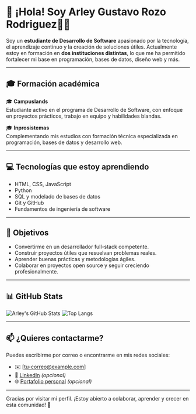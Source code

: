 # 👋 ¡Hola! Soy Arley Gustavo Rozo Rodriguez👨‍💻

Soy un **estudiante de Desarrollo de Software** apasionado por la tecnología, el aprendizaje continuo y la creación de soluciones útiles. Actualmente estoy en formación en **dos instituciones distintas**, lo que me ha permitido fortalecer mi base en programación, bases de datos, diseño web y más.

------

## 🎓 Formación académica

🎓 **Campuslands**  
Estudiante activo en el programa de Desarrollo de Software, con enfoque en proyectos prácticos, trabajo en equipo y habilidades blandas.

🎓 **Inprosistemas**   
Complementando mis estudios con formación técnica especializada en programación, bases de datos y desarrollo web.

-----

## 💻 Tecnologías que estoy aprendiendo

- HTML, CSS, JavaScript
- Python
- SQL y modelado de bases de datos
- Git y GitHub
- Fundamentos de ingeniería de software

-----

## 🚀 Objetivos

- Convertirme en un desarrollador full-stack competente.
- Construir proyectos útiles que resuelvan problemas reales.
- Aprender buenas prácticas y metodologías ágiles.
- Colaborar en proyectos open source y seguir creciendo profesionalmente.

-----

## 📊 GitHub Stats

![Arley's GitHub Stats](https://github-readme-stats.vercel.app/api?username=Arleyrozo27&show_icons=true&theme=radical)
![Top Langs](https://github-readme-stats.vercel.app/api/top-langs/?username=Arleyrozo27&layout=compact&theme=radical)

-----

## 📫 ¿Quieres contactarme?

Puedes escribirme por correo o encontrarme en mis redes sociales:

- ✉️ [tu-correo@example.com]
- 💼 [LinkedIn](https://linkedin.com/in/tu-perfil) *(opcional)*
- 🌐 [Portafolio personal](https://tuportafolio.com) *(opcional)*

-----

Gracias por visitar mi perfil. ¡Estoy abierto a colaborar, aprender y crecer en esta comunidad! 🚀
